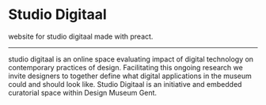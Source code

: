 # Studio Digitaal

website for studio digitaal made with preact. 
___
studio digitaal is an online space evaluating impact of digital technology on contemporary practices of design. Facilitating this ongoing research we invite designers to together define what digital applications in the museum could and should look like. Studio Digitaal is an initiative and embedded curatorial space within Design Museum Gent. 